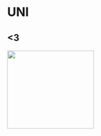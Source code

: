 # **UNI**
## **<3**

<img align="left" width = "200px" height = "180px" src="https://c.tenor.com/6r9DupzpaYkAAAAi/tkthao219-peach.gif">